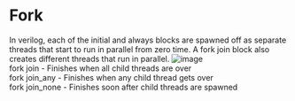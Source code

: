 # Fork
In verilog, each of the initial and always blocks are spawned off as separate threads that start to run in parallel from zero time. A fork join block also creates different threads that run in parallel.
![image](https://github.com/user-attachments/assets/f87fb4ce-7ad6-4f8d-ab26-33ab62ba4a9d)  
fork join	- Finishes when all child threads are over  
fork join_any -	Finishes when any child thread gets over  
fork join_none -	Finishes soon after child threads are spawned  
